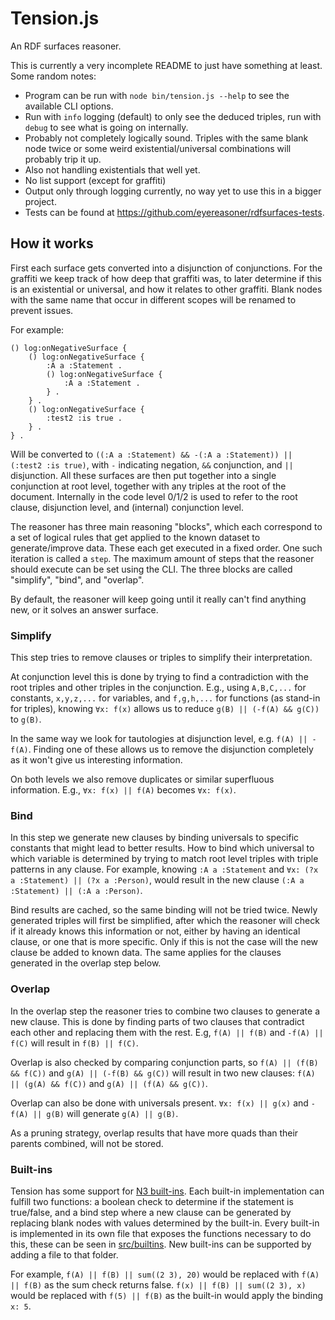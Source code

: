 # Tension.js

An RDF surfaces reasoner.

This is currently a very incomplete README to just have something at least.
Some random notes:

* Program can be run with `node bin/tension.js --help` to see the available CLI options.
* Run with `info` logging (default) to only see the deduced triples, run with `debug` to see what is going on internally.
* Probably not completely logically sound.
  Triples with the same blank node twice or some weird existential/universal combinations will probably trip it up.
* Also not handling existentials that well yet.
* No list support (except for graffiti)
* Output only through logging currently, no way yet to use this in a bigger project.
* Tests can be found at <https://github.com/eyereasoner/rdfsurfaces-tests>.

## How it works

First each surface gets converted into a disjunction of conjunctions.
For the graffiti we keep track of how deep that graffiti was,
to later determine if this is an existential or universal, and how it relates to other graffiti.
Blank nodes with the same name that occur in different scopes will be renamed to prevent issues.

For example:
```n3
() log:onNegativeSurface {
    () log:onNegativeSurface {
        :A a :Statement .
        () log:onNegativeSurface {
            :A a :Statement .
        } .
    } .
    () log:onNegativeSurface {
        :test2 :is true .
    } .
} .
```
Will be converted to `((:A a :Statement) && -(:A a :Statement)) || (:test2 :is true)`,
with `-` indicating negation, `&&` conjunction, and `||` disjunction.
All these surfaces are then put together into a single conjunction at root level,
together with any triples at the root of the document.
Internally in the code level 0/1/2 is used to refer to the root clause, disjunction level, and (internal) conjunction level.

The reasoner has three main reasoning "blocks",
which each correspond to a set of logical rules that get applied to the known dataset to generate/improve data.
These each get executed in a fixed order.
One such iteration is called a `step`.
The maximum amount of steps that the reasoner should execute can be set using the CLI.
The three blocks are called "simplify", "bind", and "overlap".

By default, the reasoner will keep going until it really can't find anything new,
or it solves an answer surface.

### Simplify

This step tries to remove clauses or triples to simplify their interpretation.

At conjunction level this is done by trying to find a contradiction with the root triples and other triples in the conjunction.
E.g., using `A,B,C,...` for constants, `x,y,z,...` for variables, and `f,g,h,...` for functions (as stand-in for triples),
knowing `∀x: f(x)` allows us to reduce `g(B) || (-f(A) && g(C))` to `g(B)`.

In the same way we look for tautologies at disjunction level, e.g. `f(A) || -f(A)`.
Finding one of these allows us to remove the disjunction completely as it won't give us interesting information.

On both levels we also remove duplicates or similar superfluous information.
E.g., `∀x: f(x) || f(A)` becomes `∀x: f(x)`.

### Bind

In this step we generate new clauses by binding universals to specific constants that might lead to better results.
How to bind which universal to which variable is determined
by trying to match root level triples with triple patterns in any clause.
For example, knowing `:A a :Statement` and `∀x: (?x a :Statement) || (?x a :Person)`,
would result in the new clause `(:A a :Statement) || (:A a :Person)`.

Bind results are cached, so the same binding will not be tried twice.
Newly generated triples will first be simplified,
after which the reasoner will check if it already knows this information or not,
either by having an identical clause, or one that is more specific.
Only if this is not the case will the new clause be added to known data.
The same applies for the clauses generated in the overlap step below.

### Overlap

In the overlap step the reasoner tries to combine two clauses to generate a new clause.
This is done by finding parts of two clauses that contradict each other and replacing them with the rest.
E.g, `f(A) || f(B)` and `-f(A) || f(C)` will result in `f(B) || f(C)`.

Overlap is also checked by comparing conjunction parts,
so `f(A) || (f(B) && f(C))` and `g(A) || (-f(B) && g(C))` will result in two new clauses:
`f(A) || (g(A) && f(C))` and `g(A) || (f(A) && g(C))`.

Overlap can also be done with universals present.
`∀x: f(x) || g(x)` and `-f(A) || g(B)` will generate `g(A) || g(B)`.


As a pruning strategy, overlap results that have more quads than their parents combined,
will not be stored.

### Built-ins

Tension has some support for [N3 built-ins](https://w3c.github.io/N3/reports/20230703/builtins.html).
Each built-in implementation can fulfill two functions:
a boolean check to determine if the statement is true/false,
and a bind step where a new clause can be generated by replacing blank nodes with values determined by the built-in.
Every built-in is implemented in its own file that exposes the functions necessary to do this,
these can be seen in [src/builtins](src/builtins).
New built-ins can be supported by adding a file to that folder.

For example, `f(A) || f(B) || sum((2 3), 20)` would be replaced with `f(A) || f(B)` as the sum check returns false.
`f(x) || f(B) || sum((2 3), x)` would be replaced with `f(5) || f(B)` as the built-in would apply the binding `x: 5`.
